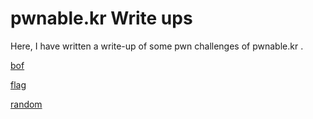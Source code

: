 
# pwnable.kr Write ups

Here, I have written a write-up of some pwn challenges of pwnable.kr .

[bof](https://github.com/majidgourkani/PWN-writeups/blob/main/bof.md)

[flag](https://github.com/majidgourkani/PWN-writeups/blob/main/flag.md)

[random](https://github.com/majidgourkani/PWN-writeups/blob/main/random.md)
